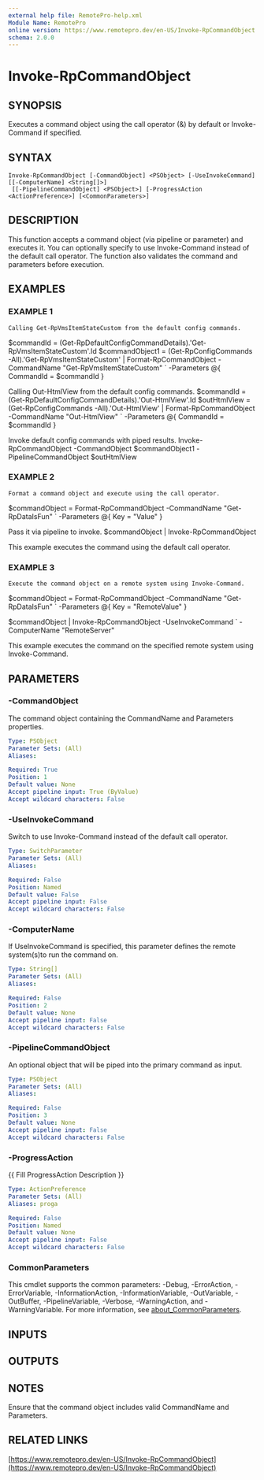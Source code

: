 ```yaml
---
external help file: RemotePro-help.xml
Module Name: RemotePro
online version: https://www.remotepro.dev/en-US/Invoke-RpCommandObject
schema: 2.0.0
---
```


# Invoke-RpCommandObject

## SYNOPSIS
Executes a command object using the call operator (&) by default or
Invoke-Command if specified.

## SYNTAX

```
Invoke-RpCommandObject [-CommandObject] <PSObject> [-UseInvokeCommand] [[-ComputerName] <String[]>]
 [[-PipelineCommandObject] <PSObject>] [-ProgressAction <ActionPreference>] [<CommonParameters>]
```

## DESCRIPTION
This function accepts a command object (via pipeline or parameter) and
executes it.
You can optionally specify to use Invoke-Command instead
of the default call operator.
The function also validates the command
and parameters before execution.

## EXAMPLES

### EXAMPLE 1
```
Calling Get-RpVmsItemStateCustom from the default config commands.
```

$commandId = (Get-RpDefaultConfigCommandDetails).'Get-RpVmsItemStateCustom'.Id
$commandObject1 = (Get-RpConfigCommands -All).'Get-RpVmsItemStateCustom' |
                  Format-RpCommandObject -CommandName "Get-RpVmsItemStateCustom" \`
                                         -Parameters @{ CommandId = $commandId }

Calling Out-HtmlView from the default config commands.
$commandId = (Get-RpDefaultConfigCommandDetails).'Out-HtmlView'.Id
$outHtmlView = (Get-RpConfigCommands -All).'Out-HtmlView' |
               Format-RpCommandObject -CommandName "Out-HtmlView" \`
                                      -Parameters @{ CommandId = $commandId }

Invoke default config commands with piped results.
Invoke-RpCommandObject -CommandObject $commandObject1 -PipelineCommandObject $outHtmlView

### EXAMPLE 2
```
Format a command object and execute using the call operator.
```

$commandObject = Format-RpCommandObject -CommandName "Get-RpDataIsFun" \`
                 -Parameters @{ Key = "Value" }

Pass it via pipeline to invoke.
$commandObject | Invoke-RpCommandObject

This example executes the command using the default call operator.

### EXAMPLE 3
```
Execute the command object on a remote system using Invoke-Command.
```

$commandObject = Format-RpCommandObject -CommandName "Get-RpDataIsFun" \`
                 -Parameters @{ Key = "RemoteValue" }

$commandObject | Invoke-RpCommandObject -UseInvokeCommand \`
                 -ComputerName "RemoteServer"

This example executes the command on the specified remote system using Invoke-Command.

## PARAMETERS

### -CommandObject
The command object containing the CommandName and Parameters properties.

```yaml
Type: PSObject
Parameter Sets: (All)
Aliases:

Required: True
Position: 1
Default value: None
Accept pipeline input: True (ByValue)
Accept wildcard characters: False
```

### -UseInvokeCommand
Switch to use Invoke-Command instead of the default call operator.

```yaml
Type: SwitchParameter
Parameter Sets: (All)
Aliases:

Required: False
Position: Named
Default value: False
Accept pipeline input: False
Accept wildcard characters: False
```

### -ComputerName
If UseInvokeCommand is specified, this parameter defines the remote
system(s)to run the command on.

```yaml
Type: String[]
Parameter Sets: (All)
Aliases:

Required: False
Position: 2
Default value: None
Accept pipeline input: False
Accept wildcard characters: False
```

### -PipelineCommandObject
An optional object that will be piped into the primary command as input.

```yaml
Type: PSObject
Parameter Sets: (All)
Aliases:

Required: False
Position: 3
Default value: None
Accept pipeline input: False
Accept wildcard characters: False
```

### -ProgressAction
{{ Fill ProgressAction Description }}

```yaml
Type: ActionPreference
Parameter Sets: (All)
Aliases: proga

Required: False
Position: Named
Default value: None
Accept pipeline input: False
Accept wildcard characters: False
```

### CommonParameters
This cmdlet supports the common parameters: -Debug, -ErrorAction, -ErrorVariable, -InformationAction, -InformationVariable, -OutVariable, -OutBuffer, -PipelineVariable, -Verbose, -WarningAction, and -WarningVariable. For more information, see [about_CommonParameters](http://go.microsoft.com/fwlink/?LinkID=113216).

## INPUTS

## OUTPUTS

## NOTES
Ensure that the command object includes valid CommandName and Parameters.

## RELATED LINKS

[https://www.remotepro.dev/en-US/Invoke-RpCommandObject](https://www.remotepro.dev/en-US/Invoke-RpCommandObject)

